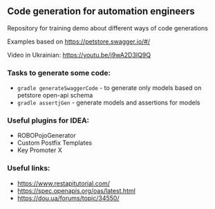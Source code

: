 ## Code generation for automation engineers

Repository for training demo about different ways of code generations

Examples based on https://petstore.swagger.io/#/

Video in Ukrainian: https://youtu.be/j9wA2D3IQ9Q

### Tasks to generate some code:

- `gradle generateSwaggerCode` - to generate only models based on petstore open-api schema
- `gradle assertjGen` - generate models and assertions for models

### Useful plugins for IDEA:

- ROBOPojoGenerator
- Custom Postfix Templates
- Key Promoter X

### Useful links:
- https://www.restapitutorial.com/
- https://spec.openapis.org/oas/latest.html
- https://dou.ua/forums/topic/34550/
